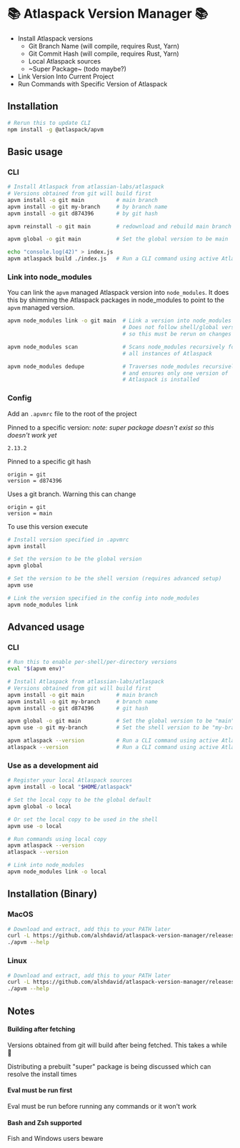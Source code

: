 # 📚 Atlaspack Version Manager 📚

- Install Atlaspack versions
  - Git Branch Name (will compile, requires Rust, Yarn)
  - Git Commit Hash (will compile, requires Rust, Yarn)
  - Local Atlaspack sources
  - ~Super Package~ (todo maybe?)
- Link Version Into Current Project
- Run Commands with Specific Version of Atlaspack

## Installation

```bash
# Rerun this to update CLI
npm install -g @atlaspack/apvm
```

## Basic usage

### CLI

```bash
# Install Atlaspack from atlassian-labs/atlaspack
# Versions obtained from git will build first
apvm install -o git main          # main branch
apvm install -o git my-branch     # by branch name
apvm install -o git d874396       # by git hash

apvm reinstall -o git main        # redownload and rebuild main branch

apvm global -o git main           # Set the global version to be main

echo "console.log(42)" > index.js
apvm atlaspack build ./index.js   # Run a CLI command using active Atlaspack
```

### Link into node_modules

You can link the `apvm` managed Atlaspack version into `node_modules`. It does this by shimming the Atlaspack packages in node_modules to point to the `apvm` managed version.

```bash
apvm node_modules link -o git main  # Link a version into node_modules
                                    # Does not follow shell/global version
                                    # so this must be rerun on changes

apvm node_modules scan              # Scans node_modules recursively for
                                    # all instances of Atlaspack

apvm node_modules dedupe            # Traverses node_modules recursively
                                    # and ensures only one version of
                                    # Atlaspack is installed
```

### Config

Add an `.apvmrc` file to the root of the project

Pinned to a specific version:
_note: super package doesn't exist so this doesn't work yet_

```
2.13.2
```

Pinned to a specific git hash

```
origin = git
version = d874396
```

Uses a git branch. Warning this can change

```
origin = git
version = main
```

To use this version execute

```bash
# Install version specified in .apvmrc
apvm install

# Set the version to be the global version
apvm global

# Set the version to be the shell version (requires advanced setup)
apvm use

# Link the version specified in the config into node_modules
apvm node_modules link
```

## Advanced usage

### CLI

```bash
# Run this to enable per-shell/per-directory versions
eval "$(apvm env)"

# Install Atlaspack from atlassian-labs/atlaspack
# Versions obtained from git will build first
apvm install -o git main          # main branch
apvm install -o git my-branch     # branch name
apvm install -o git d874396       # git hash

apvm global -o git main           # Set the global version to be "main"
apvm use -o git my-branch         # Set the shell version to be "my-branch"

apvm atlaspack --version          # Run a CLI command using active Atlaspack
atlaspack --version               # Run a CLI command using active Atlaspack
```

### Use as a development aid

```bash
# Register your local Atlaspack sources
apvm install -o local "$HOME/atlaspack"

# Set the local copy to be the global default
apvm global -o local

# Or set the local copy to be used in the shell
apvm use -o local

# Run commands using local copy
apvm atlaspack --version
atlaspack --version

# Link into node_modules
apvm node_modules link -o local
```

## Installation (Binary)

### MacOS

```bash
# Download and extract, add this to your PATH later
curl -L https://github.com/alshdavid/atlaspack-version-manager/releases/download/latest/apvm-macos-arm64.tar.xz | tar -xJvf - -C .
./apvm --help
```

### Linux

```bash
# Download and extract, add this to your PATH later
curl -L https://github.com/alshdavid/atlaspack-version-manager/releases/download/latest/apvm-linux-amd64.tar.xz | tar -xJvf - -C .
./apvm --help
```

## Notes

#### Building after fetching

Versions obtained from git will build after being fetched. This takes a while 🙏

Distributing a prebuilt "super" package is being discussed which can resolve the install times

#### Eval must be run first

Eval must be run before running any commands or it won't work

#### Bash and Zsh supported

Fish and Windows users beware
